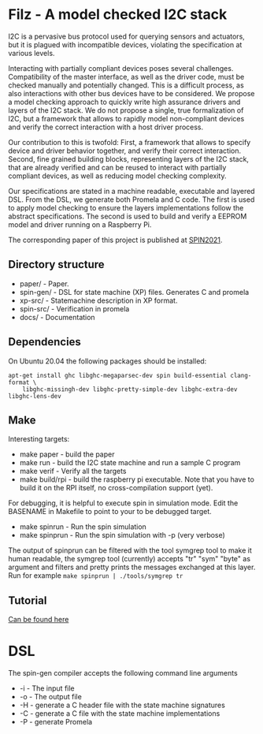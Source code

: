 Filz - A model checked I2C stack
======

I2C is a pervasive bus protocol used for querying sensors and actuators, but it
is plagued with incompatible devices, violating the specification at various
levels. 

Interacting with partially compliant devices poses several challenges.
Compatibility of the  master interface, as well as the driver code, must be
checked manually and potentially changed. This is a difficult process, as also
interactions with other bus devices have to be considered. We propose a model
checking approach to quickly write high assurance drivers and layers of the
I2C stack. We do not propose a single, true formalization of I2C, but a
framework that allows to rapidly model non-compliant devices and verify the
correct interaction with a host driver process.

Our contribution to this is twofold: First, a framework that allows to specify
device and driver behavior together, and verify their correct interaction.
Second, fine grained building blocks, representing layers of the I2C stack,
that are already verified and can be reused to interact with partially compliant 
devices, as well as reducing model checking complexity.

Our specifications are stated in a machine readable, executable and layered DSL. 
From the DSL, we generate both Promela and C code. The first is used to apply model
checking to ensure the layers implementations follow the abstract specifications. The
second is used to  build and verify a EEPROM model and driver running on a Raspberry Pi.

The corresponding paper of this project is published at [SPIN2021](https://conf.researchr.org/home/spin-2021).

Directory structure
----
*  paper/ - Paper.
*  spin-gen/ - DSL for state machine (XP) files. Generates C and promela
*  xp-src/   - Statemachine description in XP format.
*  spin-src/   - Verification in promela
*  docs/       - Documentation


Dependencies
----
On Ubuntu 20.04 the following packages should be installed:
```
apt-get install ghc libghc-megaparsec-dev spin build-essential clang-format \
    libghc-missingh-dev libghc-pretty-simple-dev libghc-extra-dev libghc-lens-dev
```


Make
----
Interesting targets: 

 * make paper - build the paper
 * make run   - build the I2C state machine and run a sample C program
 * make verif - Verify all the targets
 * make build/rpi  - build the raspberry pi executable. Note that you have to build it on the RPI itself, no cross-compilation support (yet).

For debugging, it is helpful to execute spin in simulation mode. 
Edit the BASENAME in Makefile to point to your to be debugged
target.

 * make spinrun - Run the spin simulation
 * make spinprun - Run the spin simulation with -p (very verbose)

The output of spinprun can be filtered with the tool symgrep tool to make
it human readable, the symgrep tool (currently) accepts "tr" "sym" "byte" 
as argument and filters and pretty prints the messages exchanged at this
layer. Run for example `make spinprun | ./tools/symgrep tr`

Tutorial
----
[Can be found here](docs/tutorial.md)

DSL
===
The spin-gen compiler accepts the following command line arguments
 * -i  - The input file
 * -o  - The output file
 * -H  - generate a C header file with the state machine signatures
 * -C  - generate a C file with the state machine implementations
 * -P  - generate Promela

